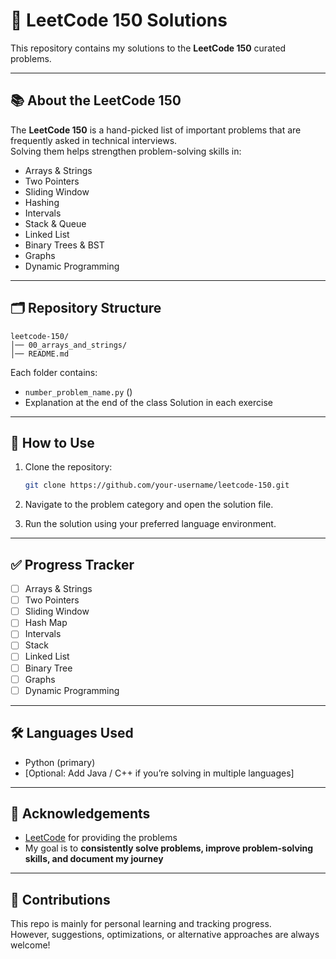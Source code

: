 # 🧩 LeetCode 150 Solutions

This repository contains my solutions to the **LeetCode 150** curated problems.

---

## 📚 About the LeetCode 150

The **LeetCode 150** is a hand-picked list of important problems that are frequently asked in technical interviews.  
Solving them helps strengthen problem-solving skills in:

- Arrays & Strings  
- Two Pointers  
- Sliding Window  
- Hashing  
- Intervals  
- Stack & Queue  
- Linked List  
- Binary Trees & BST  
- Graphs  
- Dynamic Programming  

---

## 🗂️ Repository Structure

```
leetcode-150/
│── 00_arrays_and_strings/
│── README.md
```

Each folder contains:

- `number_problem_name.py` ()  
- Explanation at the end of the class Solution in each exercise

---

## 🚀 How to Use

1. Clone the repository:

   ```bash
   git clone https://github.com/your-username/leetcode-150.git
   ```

2. Navigate to the problem category and open the solution file.
3. Run the solution using your preferred language environment.

---

## ✅ Progress Tracker

- [ ] Arrays & Strings  
- [ ] Two Pointers  
- [ ] Sliding Window  
- [ ] Hash Map  
- [ ] Intervals  
- [ ] Stack  
- [ ] Linked List  
- [ ] Binary Tree  
- [ ] Graphs  
- [ ] Dynamic Programming  

---

## 🛠️ Languages Used

- Python (primary)  
- [Optional: Add Java / C++ if you’re solving in multiple languages]  

---

## 🌟 Acknowledgements

- [LeetCode](https://leetcode.com/) for providing the problems  
- My goal is to **consistently solve problems, improve problem-solving skills, and document my journey**  

---

## 🤝 Contributions

This repo is mainly for personal learning and tracking progress.  
However, suggestions, optimizations, or alternative approaches are always welcome!
